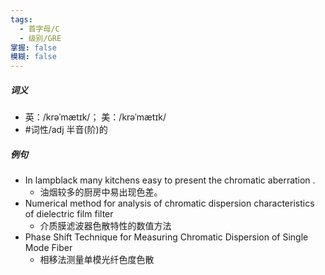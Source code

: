 ```yaml
---
tags:
  - 首字母/C
  - 级别/GRE
掌握: false
模糊: false
---
```

##### 词义
- 英：/krəˈmætɪk/； 美：/krəˈmætɪk/
- #词性/adj  半音(阶)的
##### 例句
- In lampblack many kitchens easy to present the chromatic aberration .
	- 油烟较多的厨房中易出现色差。
- Numerical method for analysis of chromatic dispersion characteristics of dielectric film filter
	- 介质膜滤波器色散特性的数值方法
- Phase Shift Technique for Measuring Chromatic Dispersion of Single Mode Fiber
	- 相移法测量单模光纤色度色散
